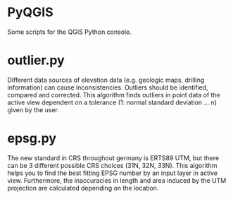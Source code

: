 # PyQGIS

Some scripts for the QGIS Python console.

# outlier.py
Different data sources of elevation data (e.g. geologic maps, drilling information) can cause inconsistencies. Outliers should be identified, compared and corrected. This algorithm finds outliers in point data of the active view dependent on a tolerance (1: normal standard deviation ... n) given by the user.

# epsg.py
The new standard in CRS throughout germany is ERTS89 UTM, but there can be 3 different possible CRS choices (31N, 32N, 33N). This algorithm helps you to find the best fitting EPSG number by an input layer in active view. Furthermore, the inaccuracies in length and area induced by the UTM projection are calculated depending on the location.
